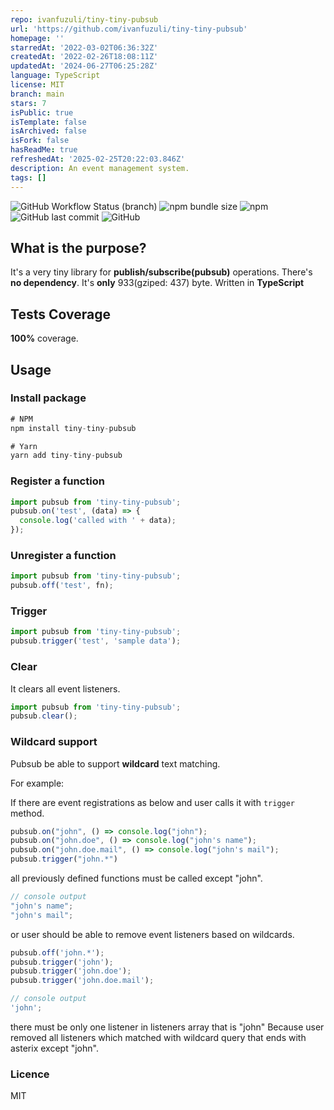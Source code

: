 ```yaml
---
repo: ivanfuzuli/tiny-tiny-pubsub
url: 'https://github.com/ivanfuzuli/tiny-tiny-pubsub'
homepage: ''
starredAt: '2022-03-02T06:36:32Z'
createdAt: '2022-02-26T18:08:11Z'
updatedAt: '2024-06-27T06:25:28Z'
language: TypeScript
license: MIT
branch: main
stars: 7
isPublic: true
isTemplate: false
isArchived: false
isFork: false
hasReadMe: true
refreshedAt: '2025-02-25T20:22:03.846Z'
description: An event management system.
tags: []
---
```


![GitHub Workflow Status (branch)](https://img.shields.io/github/workflow/status/ivanfuzuli/tiny-tiny-pubsub/Release/main)
![npm bundle size](https://img.shields.io/bundlephobia/min/tiny-tiny-pubsub)
![npm](https://img.shields.io/npm/v/tiny-tiny-pubsub)
![GitHub last commit](https://img.shields.io/github/last-commit/ivanfuzuli/tiny-tiny-pubsub)
![GitHub](https://img.shields.io/github/license/ivanfuzuli/tiny-tiny-pubsub)

## What is the purpose?

It's a very tiny library for **publish/subscribe(pubsub)** operations. There's **no dependency**. It's **only** 933(gziped: 437) byte. Written in **TypeScript**

## Tests Coverage

**100%** coverage.

## Usage

### Install package

```javascript
# NPM
npm install tiny-tiny-pubsub

# Yarn
yarn add tiny-tiny-pubsub
```

### Register a function

```javascript
import pubsub from 'tiny-tiny-pubsub';
pubsub.on('test', (data) => {
  console.log('called with ' + data);
});
```

### Unregister a function

```javascript
import pubsub from 'tiny-tiny-pubsub';
pubsub.off('test', fn);
```

### Trigger

```javascript
import pubsub from 'tiny-tiny-pubsub';
pubsub.trigger('test', 'sample data');
```

### Clear

It clears all event listeners.

```javascript
import pubsub from 'tiny-tiny-pubsub';
pubsub.clear();
```

### Wildcard support

Pubsub be able to support **wildcard** text matching.

For example:

If there are event registrations as below and user calls it with `trigger` method.

```javascript
pubsub.on("john", () => console.log("john");
pubsub.on("john.doe", () => console.log("john's name");
pubsub.on("john.doe.mail", () => console.log("john's mail");
pubsub.trigger("john.*")
```

all previously defined functions must be called except "john".

```javascript
// console output
"john's name";
"john's mail";
```

or user should be able to remove event listeners based on wildcards.

```javascript
pubsub.off('john.*');
pubsub.trigger('john');
pubsub.trigger('john.doe');
pubsub.trigger('john.doe.mail');
```

```javascript
// console output
'john';
```

there must be only one listener in listeners array that is "john"
Because user removed all listeners which matched with wildcard query that ends with asterix except "john".

### Licence

MIT
